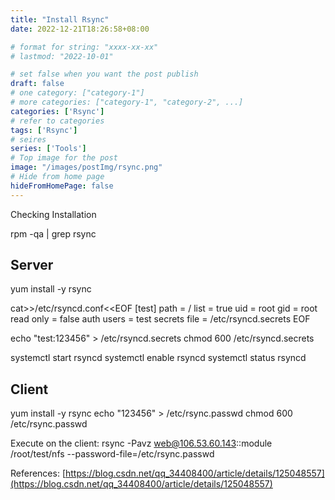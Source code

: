 ```yaml
---
title: "Install Rsync"
date: 2022-12-21T18:26:58+08:00

# format for string: "xxxx-xx-xx"
# lastmod: "2022-10-01"

# set false when you want the post publish
draft: false
# one category: ["category-1"] 
# more categories: ["category-1", "category-2", ...]
categories: ['Rsync']
# refer to categories
tags: ['Rsync']
# seires
series: ['Tools']
# Top image for the post
image: "/images/postImg/rsync.png"
# Hide from home page
hideFromHomePage: false
---
```


Checking Installation

rpm -qa | grep rsync

## Server

yum install -y rsync

cat>>/etc/rsyncd.conf<<EOF
[test]
path = /
list = true
uid = root
gid = root
read only = false
auth users = test
secrets file = /etc/rsyncd.secrets
EOF


echo "test:123456" > /etc/rsyncd.secrets
chmod 600 /etc/rsyncd.secrets


systemctl start rsyncd
systemctl enable rsyncd
systemctl status rsyncd

## Client

yum install -y rsync
echo "123456" > /etc/rsync.passwd
chmod 600 /etc/rsync.passwd

Execute on the client:
rsync -Pavz web@106.53.60.143::module /root/test/nfs --password-file=/etc/rsync.passwd

References:
[https://blog.csdn.net/qq_34408400/article/details/125048557](https://blog.csdn.net/qq_34408400/article/details/125048557)